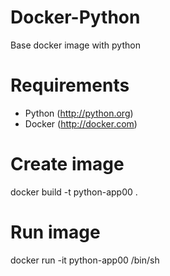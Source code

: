 # Docker-Python

Base docker image with python


# Requirements

- Python (http://python.org)
- Docker (http://docker.com)


# Create image
docker build -t python-app00 .

# Run image
docker run -it python-app00 /bin/sh